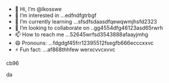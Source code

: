 - 👋 Hi, I’m @lkosswe
- 👀 I’m interested in ...edfndfgtrbgf
- 🌱 I’m currently learning ...sfsdfsdaasdfqewqwmjhsfd2323
- 💞️ I’m looking to collaborate on ..gg4554dfg46123asd65rwrh
- 📫 How to reach me ...52645wrfsd3543888afaayjmhg
- 😄 Pronouns: ...fdgdgf45frr12395512fsegfb666ecccxxvc
- ⚡ Fun fact: ...af868thhfew
werxcvvcxvvc
<!---53gferdqxs
lkosswe/lkosswe is a ✨ special ✨ repository because its `README.md` (this file) appears on your GitHub profile.
You can click the Preview link to take a look at your changes.62632
--->cb96
da
